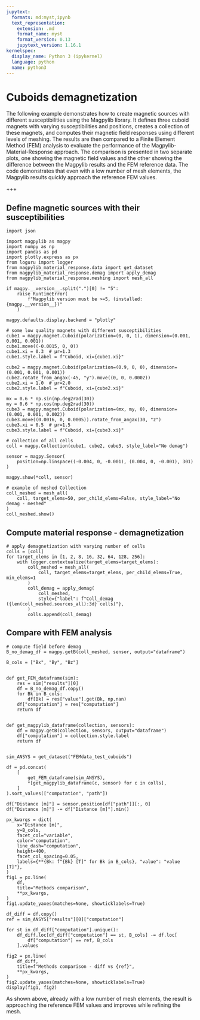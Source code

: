 ```yaml
---
jupytext:
  formats: md:myst,ipynb
  text_representation:
    extension: .md
    format_name: myst
    format_version: 0.13
    jupytext_version: 1.16.1
kernelspec:
  display_name: Python 3 (ipykernel)
  language: python
  name: python3
---
```


# Cuboids demagnetization

The following example demonstrates how to create magnetic sources with different susceptibilities using the Magpylib library. It defines three cuboid magnets with varying susceptibilities and positions, creates a collection of these magnets, and computes their magnetic field responses using different levels of meshing. The results are then compared to a Finite Element Method (FEM) analysis to evaluate the performance of the Magpylib-Material-Response approach. The comparison is presented in two separate plots, one showing the magnetic field values and the other showing the difference between the Magpylib results and the FEM reference data. The code demonstrates that even with a low number of mesh elements, the Magpylib results quickly approach the reference FEM values.

+++

## Define magnetic sources with their susceptibilities

```{code-cell} ipython3
import json

import magpylib as magpy
import numpy as np
import pandas as pd
import plotly.express as px
from loguru import logger
from magpylib_material_response.data import get_dataset
from magpylib_material_response.demag import apply_demag
from magpylib_material_response.meshing import mesh_all

if magpy.__version__.split(".")[0] != "5":
    raise RuntimeError(
        f"Magpylib version must be >=5, (installed: {magpy.__version__})"
    )

magpy.defaults.display.backend = "plotly"

# some low quality magnets with different susceptibilities
cube1 = magpy.magnet.Cuboid(polarization=(0, 0, 1), dimension=(0.001, 0.001, 0.001))
cube1.move((-0.0015, 0, 0))
cube1.xi = 0.3  # µr=1.3
cube1.style.label = f"Cuboid, xi={cube1.xi}"

cube2 = magpy.magnet.Cuboid(polarization=(0.9, 0, 0), dimension=(0.001, 0.001, 0.001))
cube2.rotate_from_angax(-45, "y").move((0, 0, 0.0002))
cube2.xi = 1.0  # µr=2.0
cube2.style.label = f"Cuboid, xi={cube2.xi}"

mx = 0.6 * np.sin(np.deg2rad(30))
my = 0.6 * np.cos(np.deg2rad(30))
cube3 = magpy.magnet.Cuboid(polarization=(mx, my, 0), dimension=(0.001, 0.001, 0.002))
cube3.move((0.0016, 0, 0.0005)).rotate_from_angax(30, "z")
cube3.xi = 0.5  # µr=1.5
cube3.style.label = f"Cuboid, xi={cube3.xi}"

# collection of all cells
coll = magpy.Collection(cube1, cube2, cube3, style_label="No demag")

sensor = magpy.Sensor(
    position=np.linspace((-0.004, 0, -0.001), (0.004, 0, -0.001), 301)
)

magpy.show(*coll, sensor)
```

```{code-cell} ipython3
# example of meshed Collection
coll_meshed = mesh_all(
    coll, target_elems=50, per_child_elems=False, style_label="No demag - meshed"
)
coll_meshed.show()
```

## Compute material response - demagnetization

```{code-cell} ipython3
# apply demagnetization with varying number of cells
colls = [coll]
for target_elems in [1, 2, 8, 16, 32, 64, 128, 256]:
    with logger.contextualize(target_elems=target_elems):
        coll_meshed = mesh_all(
            coll, target_elems=target_elems, per_child_elems=True, min_elems=1
        )
        coll_demag = apply_demag(
            coll_meshed,
            style={"label": f"Coll_demag ({len(coll_meshed.sources_all):3d} cells)"},
        )
        colls.append(coll_demag)
```

## Compare with FEM analysis

```{code-cell} ipython3
# compute field before demag
B_no_demag_df = magpy.getB(coll_meshed, sensor, output="dataframe")

B_cols = ["Bx", "By", "Bz"]


def get_FEM_dataframe(sim):
    res = sim["results"][0]
    df = B_no_demag_df.copy()
    for Bk in B_cols:
        df[Bk] = res["value"].get(Bk, np.nan)
    df["computation"] = res["computation"]
    return df


def get_magpylib_dataframe(collection, sensors):
    df = magpy.getB(collection, sensors, output="dataframe")
    df["computation"] = collection.style.label
    return df


sim_ANSYS = get_dataset("FEMdata_test_cuboids")

df = pd.concat(
    [
        get_FEM_dataframe(sim_ANSYS),
        *[get_magpylib_dataframe(c, sensor) for c in colls],
    ]
).sort_values(["computation", "path"])

df["Distance [m]"] = sensor.position[df["path"]][:, 0]
df["Distance [m]"] -= df["Distance [m]"].min()
```

```{code-cell} ipython3
px_kwargs = dict(
    x="Distance [m]",
    y=B_cols,
    facet_col="variable",
    color="computation",
    line_dash="computation",
    height=400,
    facet_col_spacing=0.05,
    labels={**{Bk: f"{Bk} [T]" for Bk in B_cols}, "value": "value [T]"},
)
fig1 = px.line(
    df,
    title="Methods comparison",
    **px_kwargs,
)
fig1.update_yaxes(matches=None, showticklabels=True)

df_diff = df.copy()
ref = sim_ANSYS["results"][0]["computation"]

for st in df_diff["computation"].unique():
    df_diff.loc[df_diff["computation"] == st, B_cols] -= df.loc[
        df["computation"] == ref, B_cols
    ].values

fig2 = px.line(
    df_diff,
    title=f"Methods comparison - diff vs {ref}",
    **px_kwargs,
)
fig2.update_yaxes(matches=None, showticklabels=True)
display(fig1, fig2)
```

As shown above, already with a low number of mesh elements, the result is approaching the reference FEM values and improves while refining the mesh.
